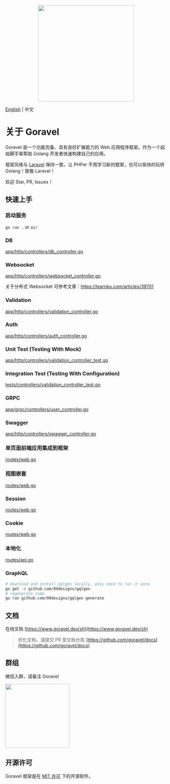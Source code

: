 <p align="center"><img src="https://www.goravel.dev/logo.png" width="300"></p>

[English](./README.md) | 中文

# 关于 Goravel

Goravel 是一个功能完备、具有良好扩展能力的 Web 应用程序框架。作为一个起始脚手架帮助 Golang 开发者快速构建自己的应用。

框架风格与 [Laravel](https://github.com/laravel/laravel) 保持一致，让 PHPer 不用学习新的框架，也可以愉快的玩转 Golang！致敬
Laravel！

欢迎 Star, PR, Issues！

## 快速上手

### 启动服务

`go run .` or `air`

[关于 air]: https://www.goravel.dev/zh/getting-started/installation.html#热更新

### DB

[app/http/controllers/db_controller.go](https://github.com/goravel/example/blob/master/app/http/controllers/db_controller.go)

### Websocket

[app/http/controllers/websocket_controller.go](https://github.com/goravel/example/blob/master/app/http/controllers/websocket_controller.go)

关于分布式 Websocket 可参考文章：https://learnku.com/articles/39701

### Validation

[app/http/controllers/validation_controller.go](https://github.com/goravel/example/blob/master/app/http/controllers/validation_controller.go)

### Auth

[app/http/controllers/auth_controller.go](https://github.com/goravel/example/blob/master/app/http/controllers/auth_controller.go)

### Unit Test (Testing With Mock)

[app/http/controllers/validation_controller_test.go](https://github.com/goravel/example/blob/master/app/http/controllers/validation_controller_test.go)

### Integration Test (Testing With Configuration)

[tests/controllers/validation_controller_test.go](https://github.com/goravel/example/blob/master/tests/controllers/validation_controller_test.go)

### GRPC

[app/grpc/controllers/user_controller.go](https://github.com/goravel/example/blob/master/app/grpc/controllers/user_controller.go)

### Swagger

[app/http/controllers/swagger_controller.go](https://github.com/goravel/example/blob/master/app/http/controllers/swagger_controller.go)

### 单页面前端应用集成到框架

[routes/web.go](https://github.com/goravel/example/blob/master/routes/web.go#L26)

### 视图嵌套

[routes/web.go](https://github.com/goravel/example/blob/master/routes/web.go#L33)

### Session

[routes/web.go](https://github.com/goravel/example/blob/master/routes/web.go#L42)

### Cookie

[routes/web.go](https://github.com/goravel/example/blob/master/routes/web.go#L58)

### 本地化

[routes/api.go](https://github.com/goravel/example/blob/master/routes/api.go#L37)

### GraphQL

```bash
# download and install gqlgen locally, only need to run it once
go get -d github.com/99designs/gqlgen
# regenerate code
go run github.com/99designs/gqlgen generate
```

## 文档

在线文档 [https://www.goravel.dev/zh](https://www.goravel.dev/zh)

> 优化文档，请提交 PR 至文档仓库 [https://github.com/goravel/docs](https://github.com/goravel/docs)

## 群组

微信入群，请备注 Goravel

<p align="left"><img src="https://www.goravel.dev/wechat.jpg" width="200"></p>

## 开源许可

Goravel 框架是在 [MIT 许可](https://opensource.org/licenses/MIT) 下的开源软件。
